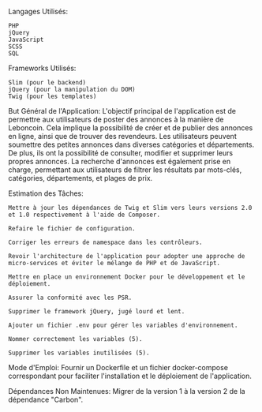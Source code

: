 Langages Utilisés:

    PHP
    jQuery
    JavaScript
    SCSS
    SQL

Frameworks Utilisés:

    Slim (pour le backend)
    jQuery (pour la manipulation du DOM)
    Twig (pour les templates)

But Général de l'Application:
L'objectif principal de l'application est de permettre aux utilisateurs de poster des annonces à la manière de Leboncoin. Cela implique la possibilité de créer et de publier des annonces en ligne, ainsi que de trouver des revendeurs. Les utilisateurs peuvent soumettre des petites annonces dans diverses catégories et départements. De plus, ils ont la possibilité de consulter, modifier et supprimer leurs propres annonces. La recherche d'annonces est également prise en charge, permettant aux utilisateurs de filtrer les résultats par mots-clés, catégories, départements, et plages de prix.

Estimation des Tâches:

    Mettre à jour les dépendances de Twig et Slim vers leurs versions 2.0 et 1.0 respectivement à l'aide de Composer.

    Refaire le fichier de configuration.

    Corriger les erreurs de namespace dans les contrôleurs.

    Revoir l'architecture de l'application pour adopter une approche de micro-services et éviter le mélange de PHP et de JavaScript.

    Mettre en place un environnement Docker pour le développement et le déploiement.

    Assurer la conformité avec les PSR.

    Supprimer le framework jQuery, jugé lourd et lent.

    Ajouter un fichier .env pour gérer les variables d'environnement.

    Nommer correctement les variables (5).

    Supprimer les variables inutilisées (5).

Mode d'Emploi:
Fournir un Dockerfile et un fichier docker-compose correspondant pour faciliter l'installation et le déploiement de l'application.

Dépendances Non Maintenues:
Migrer de la version 1 à la version 2 de la dépendance "Carbon".
